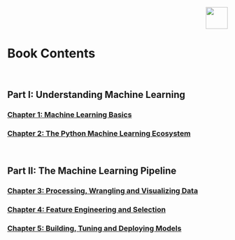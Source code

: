 <p align="right"><a target="_blank" href="https://github.com/dipanjanS/practical-machine-learning-with-python#contents"><img height="50px" src="https://media.githubusercontent.com/media/dipanjanS/practical-machine-learning-with-python/master/media/assets/home_page.png" /></a></p>

# Book Contents
<br>

## Part I: Understanding Machine Learning
### [Chapter 1: Machine Learning Basics](https://github.com/dipanjanS/practical-machine-learning-with-python/tree/master/notebooks/Ch01_Machine_Learning_Basics#chapter-1-machine-learning-basics)
### [Chapter 2: The Python Machine Learning Ecosystem](https://github.com/dipanjanS/practical-machine-learning-with-python/tree/master/notebooks/Ch02_The_Python_ML_Ecosystem#chapter-2-the-python-machine-learning-ecosystem)
<br>

## Part II: The Machine Learning Pipeline
### [Chapter 3: Processing, Wrangling and Visualizing Data](https://github.com/dipanjanS/practical-machine-learning-with-python/tree/master/notebooks/Ch03_Processing_Wrangling_and_Visualizing_Data#chapter-3-processing-wrangling-and-visualizing-data)
### [Chapter 4: Feature Engineering and Selection](https://github.com/dipanjanS/practical-machine-learning-with-python/tree/master/notebooks/Ch04_Feature_Engineering_and_Selection#chapter-4-feature-engineering-and-selection)
### [Chapter 5: Building, Tuning and Deploying Models](https://github.com/dipanjanS/practical-machine-learning-with-python/tree/master/notebooks/Ch05_Building_Tuning_and_Deploying_Models#chapter-5-building-tuning-and-deploying-models)
